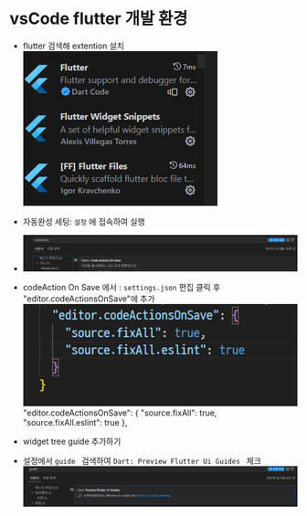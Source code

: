 # vsCode flutter 개발 환경

- flutter 검색해 extention 설치
  ![Alt text](image-2.png)
- 자동완성 세팅: `설정` 에 접속하여 실행
- ![Alt text](image.png)
- codeAction On Save 에서 : `settings.json` 편집 클릭 후 "editor.codeActionsOnSave"에 추가
  ![Alt text](image-1.png)
  "editor.codeActionsOnSave": {
  "source.fixAll": true,
  "source.fixAll.eslint": true
  },

- widget tree guide 추가하기
- 설정에서 `guide ` 검색하여 `Dart: Preview Flutter Ui Guides ` 체크
  ![Alt text](image-3.png)
